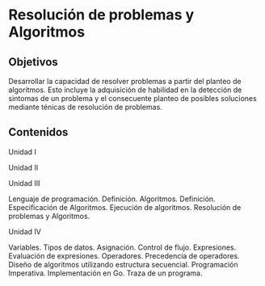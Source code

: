 # Resolución de problemas y Algoritmos

## Objetivos

Desarrollar la capacidad de resolver problemas a partir del planteo de algoritmos. Esto incluye la adquisición de habilidad en la detección de sintomas de un problema y el consecuente planteo de posibles soluciones mediante ténicas de resolución de problemas.

## Contenidos

Unidad I

Unidad II

Unidad III

Lenguaje de programación. Definición. Algoritmos. Definición. Especificación de Algoritmos. Ejecución de algoritmos. Resolución de problemas y Algoritmos.

Unidad IV

Variables. Tipos de datos. Asignación. Control de flujo. Expresiones. Evaluación de expresiones. Operadores. Precedencia de operadores. Diseño de algoritmos utilizando estructura secuencial. Programación Imperativa. Implementación en Go. Traza de un programa.